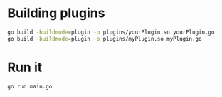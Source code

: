 # Building plugins
```bash
go build -buildmode=plugin -o plugins/yourPlugin.so yourPlugin.go
go build -buildmode=plugin -o plugins/myPlugin.so myPlugin.go
```

# Run it
```bash
go run main.go 
```

